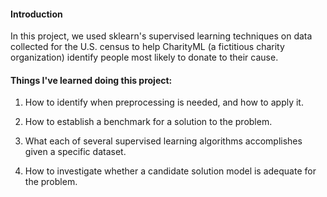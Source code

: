 #### Introduction

In this project, we used sklearn's supervised learning techniques on data collected for the U.S. census to help CharityML (a fictitious charity organization) identify people most likely to donate to their cause. 

#### Things I've learned doing this project:

1. How to identify when preprocessing is needed, and how to apply it.

2. How to establish a benchmark for a solution to the problem.

3. What each of several supervised learning algorithms accomplishes given a specific dataset.

4. How to investigate whether a candidate solution model is adequate for the problem.
